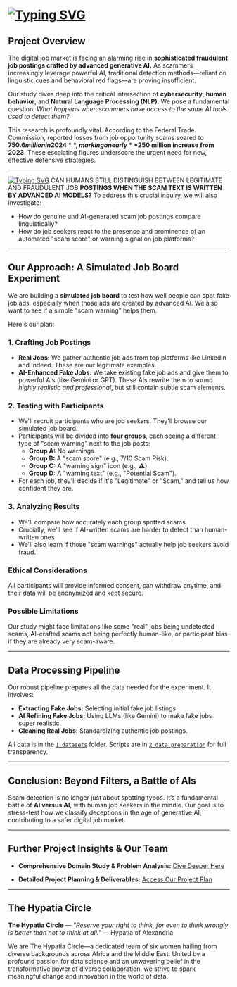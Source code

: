 # [![Typing SVG](https://readme-typing-svg.demolab.com?font=Fira+Code&weight=700&pause=1000&color=CF1F4EFF&width=490&lines=DETECTING+AI-GENERATED+JOB+SCAMS;A+HUMAN+AND+MACHINE+PERSPECTIVE)](https://git.io/typing-svg)

## Project Overview

The digital job market is facing an alarming rise in **sophisticated
fraudulent job postings crafted by advanced generative AI.** As scammers
increasingly leverage powerful AI, traditional detection methods—reliant
on linguistic cues and behavioral red flags—are proving insufficient.

Our study dives deep into the critical intersection of **cybersecurity**,
**human behavior**, and **Natural Language Processing (NLP)**. We pose a
fundamental question: *What happens when scammers have access to the same
AI tools used to detect them?*

This research is profoundly vital. According to the Federal Trade
Commission, reported losses from job opportunity scams soared to
**$750.6 million in 2024**, marking a nearly **$250 million increase from
2023**. These escalating figures underscore the urgent need for new,
effective defensive strategies.

---
[![Typing SVG](https://readme-typing-svg.demolab.com?font=Fira+Code&weight=700&pause=1000&color=CF1F4E&width=435&lines=Research+Question)](https://git.io/typing-svg)
CAN HUMANS STILL DISTINGUISH BETWEEN LEGITIMATE AND FRAUDULENT JOB
**POSTINGS WHEN THE SCAM TEXT IS WRITTEN BY ADVANCED AI MODELS?**
To address this crucial inquiry, we will also investigate:

* How do genuine and AI-generated scam job postings compare linguistically?
* How do job seekers react to the presence and prominence of an automated
    "scam score" or warning signal on job platforms?

---

## Our Approach: A Simulated Job Board Experiment

We are building a **simulated job board** to test how well people can spot
fake job ads, especially when those ads are created by advanced AI. We also
want to see if a simple "scam warning" helps them.

Here's our plan:

### **1. Crafting Job Postings**

* **Real Jobs:** We gather authentic job ads from top platforms like
    LinkedIn and Indeed. These are our legitimate examples.
* **AI-Enhanced Fake Jobs:** We take existing fake job ads and give them
    to powerful AIs (like Gemini or GPT). These AIs rewrite them to sound
    *highly realistic and professional*, but still contain subtle scam
    elements.

### **2. Testing with Participants**

* We'll recruit participants who are job seekers. They'll browse our
    simulated job board.
* Participants will be divided into **four groups**, each seeing a
    different type of "scam warning" next to the job posts:
  * **Group A:** No warnings.
  * **Group B:** A "scam score" (e.g., 7/10 Scam Risk).
  * **Group C:** A "warning sign" icon (e.g., ⚠️).
  * **Group D:** A "warning text" (e.g., "Potential Scam").
* For each job, they'll decide if it's "Legitimate" or "Scam," and tell
    us how confident they are.

### **3. Analyzing Results**

* We'll compare how accurately each group spotted scams.
* Crucially, we'll see if AI-written scams are harder to detect than
    human-written ones.
* We'll also learn if those "scam warnings" actually help job seekers avoid
    fraud.

### **Ethical Considerations**

All participants will provide informed consent, can withdraw anytime, and
their data will be anonymized and kept secure.

### **Possible Limitations**

Our study might face limitations like some "real" jobs being undetected
scams, AI-crafted scams not being perfectly human-like, or participant bias
if they are already very scam-aware.

---

## Data Processing Pipeline

Our robust pipeline prepares all the data needed for the experiment. It
involves:

* **Extracting Fake Jobs:** Selecting initial fake job listings.
* **AI Refining Fake Jobs:** Using LLMs (like Gemini) to make fake jobs
    super realistic.
* **Cleaning Real Jobs:** Standardizing authentic job postings.

All data is in the
[`1_datasets`](https://github.com/MIT-Emerging-Talent/ET6-CDSP-group-21-repo/tree/main/1_datasets)
folder. Scripts are in
[`2_data_preparation`](https://github.com/MIT-Emerging-Talent/ET6-CDSP-group-21-repo/tree/main/2_data_preparation)
for full transparency.

---

## Conclusion: Beyond Filters, a Battle of AIs

Scam detection is no longer just about spotting typos. It’s a fundamental
battle of **AI versus AI**, with human job seekers in the middle. Our goal
is to stress-test how we classify deceptions in the age of generative AI,
contributing to a safer digital job market.

---

## Further Project Insights & Our Team

* **Comprehensive Domain Study & Problem Analysis:**
    [Dive Deeper Here](https://github.com/MIT-Emerging-Talent/ET6-CDSP-group-21-repo/tree/main/0_domain_study)

* **Detailed Project Planning & Deliverables:**
    [Access Our Project Plan](https://docs.google.com/document/d/1i1eVjbVNQgU_a4QyH9LMGibSnDSmWRm3lal7s9J1-GM/edit?tab=t.0)

---

## The Hypatia Circle

**The Hypatia Circle** — *"Reserve your right to think, for even to think
wrongly is better than not to think at all."* — Hypatia of Alexandria

We are The Hypatia Circle—a dedicated team of six women hailing from diverse
backgrounds across Africa and the Middle East. United by a profound passion
for data science and an unwavering belief in the transformative power of
diverse collaboration, we strive to spark meaningful change and innovation
in the world of data.
